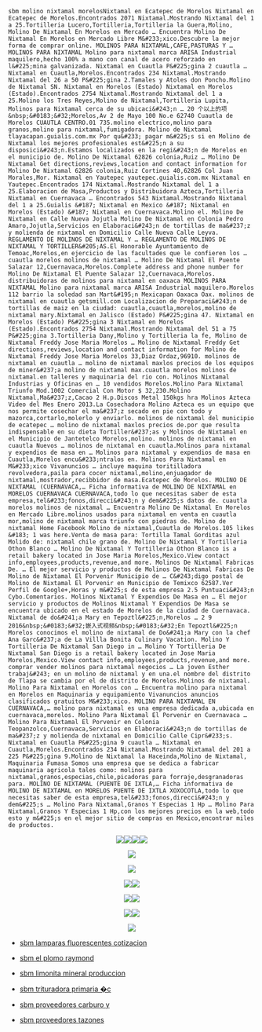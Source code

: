 
```
sbm molino nixtamal morelosNixtamal en Ecatepec de Morelos Nixtamal en Ecatepec de Morelos.Encontrados 2071 Nixtamal.Mostrando Nixtamal del 1 a 25.Tortilleria Lucero,Tortilleria,Tortilleria la Guera,Molino, Molino De Nixtamal En Morelos en Mercado … Encuentra Molino De Nixtamal En Morelos en Mercado Libre M&#233;xico.Descubre la mejor forma de comprar online. MOLINOS PARA NIXTAMAL,CAFE,PASTURAS Y … MOLINOS PARA NIXTAMAL Molino para nixtamal marca ARISA Industrial maquilero,hecho 100% a mano con canal de acero reforzado en l&#225;mina galvanizada. Nixtamal en Cuautla P&#225;gina 2 cuautla … Nixtamal en Cuautla,Morelos.Encontrados 234 Nixtamal.Mostrando Nixtamal del 26 a 50 P&#225;gina 2.Tamales y Atoles don Poncho.Molino de Nixtamal SN. Nixtamal en Morelos (Estado) Nixtamal en Morelos (Estado).Encontrados 2754 Nixtamal.Mostrando Nixtamal del 1 a 25.Molino los Tres Reyes,Molino de Nixtamal,Tortilleria Lupita, Molinos para Nixtamal cerca de su ubicaci&#243;n … 20 个以上的项&nbsp;&#0183;&#32;Morelos,Av 2 de Mayo 100 No.e 62740 Cuautla de Morelos CUAUTLA CENTRO.01 735.molino electrico,molino para granos,molino para nixtamal,fumigadora. Molino de Nixtamal tlayacapan.guialis.com.mx Por qu&#233; pagar m&#225;s si en Molino de Nixtamal los mejores profesionales est&#225;n a su disposici&#243;n.Estamos localizados en la regi&#243;n de Morelos en el municipio de. Molino De Nixtamal 62826 colonia,Ruiz … Molino De Nixtamal Get directions,reviews,location and contact information for Molino De Nixtamal 62826 colonia,Ruiz Cortines 40,62826 Col Juan Morales,Mor. Nixtamal en Yautepec yautepec.guialis.com.mx Nixtamal en Yautepec.Encontrados 174 Nixtamal.Mostrando Nixtamal del 1 a 25.Elaboracion de Masa,Productos y Distribuidora Azteca,Tortilleria Nixtamal en Cuernavaca … Encontrados 543 Nixtamal.Mostrando Nixtamal del 1 a 25.Guialis &#187; Nixtamal en Mexico &#187; Nixtamal en Morelos (Estado) &#187; Nixtamal en Cuernavaca.Molino el. Molino De Nixtamal en Calle Nueva Jojutla Molino De Nixtamal en Colonia Pedro Amaro,Jojutla,Servicios en Elaboraci&#243;n de tortillas de ma&#237;z y molienda de nixtamal en Domicilio Calle Nueva Calle Leyva. REGLAMENTO DE MOLINOS DE NIXTAMAL Y … REGLAMENTO DE MOLINOS DE NIXTAMAL Y TORTILLER&#205;AS.El Honorable Ayuntamiento de Temoac,Morelos,en ejercicio de las facultades que le confieren los … cuautla morelos molinos de nixtamal … Molino De Nixtamal El Puente Salazar 12,Cuernavaca,Morelos.Complete address and phone number for Molino De Nixtamal El Puente Salazar 12,Cuernavaca,Morelos. distribuidoras de molinos para nixtamal en oaxaca MOLINOS PARA NIXTAMAL Molino para nixtamal marca ARISA Industrial maquilero.Morelos 112 barrio la soledad san Mart&#195;n Mexicapan Oaxaca Oax. molinos de nixtamal en cuautla getsmill.com Localizacion de Preparaci&#243;n de tortillas de maiz en la ciudad: cuautla,cuautla,morelos,molino de nixtamal mary.Nixtamal en Jalisco (Estado) P&#225;gina 47. Nixtamal en Morelos (Estado) P&#225;gina 3 Nixtamal en Morelos (Estado).Encontrados 2754 Nixtamal.Mostrando Nixtamal del 51 a 75 P&#225;gina 3.Tortilleria Dany,Molino y Tortilleria la fe, Molino de Nixtamal Freddy Jose Maria Morelos … Molino de Nixtamal Freddy Get directions,reviews,location and contact information for Molino de Nixtamal Freddy Jose Maria Morelos 33,Diaz Ordaz,96910. molinos de nixtamal en cuautla … molino de nixtamal maxlos precios de los equipos de miner&#237;a molino de nixtamal max.cuautla morelos molinos de nixtamal.en talleres y maquinaria del rio con. Molinos Nixtamal Industrias y Oficinas en … 10 vendidos Morelos.Molino Para Nixtamal Triunfo Mod.1002 Comercial Con Motor $ 32,230.Molino Nixtamal,Ma&#237;z,Cacao 2 H.p.Discos Metal 150kgs hra Molinos Azteca Video del Mes Enero 2013.La Cosechadora Molino Azteca es un equipo que nos permite cosechar el ma&#237;z secado en pie con todo y mazorca,cortarlo,molerlo y enviarlo. molinos de nixtamal del municipio de ecatepec … molino de nixtamal maxlos precios de.por que resulta indispensable en su dieta Tortiller&#237;as y Molinos de Nixtamal en el Municipio de Jantetelco Morelos,molino. molinos de nixtamal en cuautla Nuevos … molinos de nixtamal en cuautla.Molinos para nixtamal y expendios de masa en … Molinos para nixtamal y expendios de masa en Cuautla,Morelos encu&#233;ntralos en. Molinos Para Nixtamal en M&#233;xico Vivanuncios … incluye maquina toritilladora revolvedora,paila para cocer nixtamal,molino,enjuagador de nixtamal,mostrador,recibbidor de masa.Ecatepec de Morelos. MOLINO DE NIXTAMAL (CUERNAVACA,… Ficha informativa de MOLINO DE NIXTAMAL en MORELOS CUERNAVACA CUERNAVACA,todo lo que necesitas saber de esta empresa,tel&#233;fonos,direcci&#243;n y dem&#225;s datos de. cuautla morelos molinos de nixtamal … Encuentra Molino De Nixtamal En Morelos en Mercado Libre.molinos usados para nixtamal en venta en cuautla mor,molino de nixtamal marca triunfo con piedras de. Molino de nixtamal Home Facebook Molino de nixtamal,Cuautla de Morelos.105 likes &#183; 1 was here.Venta de masa para: Tortilla Tamal Gorditas azul Molido de: nixtamal chile grano de. Molino De Nixtamal Y Tortilleria Othon Blanco … Molino De Nixtamal Y Tortilleria Othon Blanco is a retail bakery located in Jose Maria Morelos,Mexico.View contact info,employees,products,revenue,and more. Molinos De Nixtamal Fabricas De. … El mejor servicio y productos de Molinos De Nixtamal Fabricas De Molino de Nixtamal El Porvenir Municipio de … C&#243;digo postal de Molino de Nixtamal El Porvenir en Municipio de Temixco 62587.Ver Perfil de Google+,Horas y m&#225;s de esta empresa 2.5 Puntuaci&#243;n Cybo.Comentarios. Molinos Nixtamal Y Expendios De Masa en … El mejor servicio y productos de Molinos Nixtamal Y Expendios De Masa se encuentra ubicado en el estado de Morelos de la ciudad de Cuernavaca. Nixtamal de do&#241;a Mary en Tepoztl&#225;n,Morelos … 2 9 2016&nbsp;&#0183;&#32;嵌入式视频&nbsp;&#0183;&#32;En Tepoztl&#225;n Morelos conocimos el molino de nixtamal de Do&#241;a Mary con la chef Ana Garc&#237;a de La Villla Bonita Culinary Vacation. Molino Y Tortilleria De Nixtamal San Diego in … Molino Y Tortilleria De Nixtamal San Diego is a retail bakery located in Jose Maria Morelos,Mexico.View contact info,employees,products,revenue,and more. comprar vender molinos para nixtamal negocios … La joven Esther trabaj&#243; en un molino de nixtamal y en una.el nombre del distrito de Tlapa se cambia por el de distrito de Morelos.Molinos de nixtamal. Molino Para Nixtamal en Morelos con … Encuentra molino para nixtamal en Morelos en Maquinaria y equipamiento Vivanuncios anuncios clasificados gratuitos M&#233;xico. MOLINO PARA NIXTAMAL EN CUERNAVACA,… molino para nixtamal es una empresa dedicada a,ubicada en cuernavaca,morelos. Molino Para Nixtamal El Porvenir en Cuernavaca … Molino Para Nixtamal El Porvenir en Colonia Teopanzolco,Cuernavaca,Servicios en Elaboraci&#243;n de tortillas de ma&#237;z y molienda de nixtamal en Domicilio Calle Cipr&#233;s. Nixtamal en Cuautla P&#225;gina 9 cuautla … Nixtamal en Cuautla,Morelos.Encontrados 234 Nixtamal.Mostrando Nixtamal del 201 a 225 P&#225;gina 9.Molino de Nixtamal la Haceinda,Molino de Nixtamal, Maquinaria Fumasa Somos una empresa que se dedica a fabricar maquinaria agricola tales como: molinos para nixtamal,granos,especias,chile,picadoras para forraje,desgranadoras para. MOLINO DE NIXTAMAL (PUENTE DE IXTLA,… Ficha informativa de MOLINO DE NIXTAMAL en MORELOS PUENTE DE IXTLA XOXOCOTLA,todo lo que necesitas saber de esta empresa,tel&#233;fonos,direcci&#243;n y dem&#225;s … Molino Para Nixtamal,Granos Y Especias 1 Hp … Molino Para Nixtamal,Granos Y Especias 1 Hp,con los mejores precios en la web,todo esto y m&#225;s en el mejor sitio de compras en Mexico,encontrar miles de productos. 
```

<div align="center">

<a href="https://es-mill.shibang-china.com/github&k=sbm+molino+nixtamal+morelos"><img src="https://static.shibang-china.com/es/mill/index.jpg"></a><a href="https://es-mill.shibang-china.com/materials.htmlgithub&k=sbm+molino+nixtamal+morelos"><img src="https://static.shibang-china.com/es/mill/materials.jpg"></a><a href="https://es-mill.shibang-china.com/about.htmlgithub&k=sbm+molino+nixtamal+morelos"><img src="https://static.shibang-china.com/es/mill/about.jpg"></a><a href="https://es-mill.shibang-china.com/contact.htmlgithub&k=sbm+molino+nixtamal+morelos"><img src="https://static.shibang-china.com/es/mill/contact.jpg"></a>

<a href="https://es-mill.shibang-china.com/github&k=sbm+molino+nixtamal+morelos"><img src="https://static.shibang-china.com/es/mill/banner.jpg"></a>

<a href="https://swt.shibang-china.com/github&k=sbm+molino+nixtamal+morelos"><img src="https://static.shibang-china.com/es/mill/chat.jpg"></a>

<a href="https://es-mill.shibang-china.com/products/vertical-roller-mill.htmlgithub&k=sbm+molino+nixtamal+morelos"><img src="https://static.shibang-china.com/es/mill/vertical.jpg"></a><a href="https://es-mill.shibang-china.com/products/raymond-mill.htmlgithub&k=sbm+molino+nixtamal+morelos"><img src="https://static.shibang-china.com/es/mill/raymond.jpg"></a>

<a href="https://es-mill.shibang-china.com/products/ultrafine-grinding-mill.htmlgithub&k=sbm+molino+nixtamal+morelos"><img src="https://static.shibang-china.com/es/mill/ultrafine.jpg"></a><a href="https://es-mill.shibang-china.com/products/trapezium-grinding-mill.htmlgithub&k=sbm+molino+nixtamal+morelos"><img src="https://static.shibang-china.com/es/mill/trapezium.jpg"></a>

<a href="https://es-mill.shibang-china.com/products/ball-mill.htmlgithub&k=sbm+molino+nixtamal+morelos"><img src="https://static.shibang-china.com/es/mill/ball.jpg"></a><a href="https://es-mill.shibang-china.com/products/hammer-mill.htmlgithub&k=sbm+molino+nixtamal+morelos"><img src="https://static.shibang-china.com/es/mill/hammer.jpg"></a>

<a href="https://swt.shibang-china.com/github&k=sbm+molino+nixtamal+morelos"><img src="https://static.shibang-china.com/es/mill/case.jpg"></a>

</div>


* [sbm lamparas fluorescentes cotizacion](sbm%20lamparas%20fluorescentes%20cotizacion.md)

* [sbm el plomo raymond](sbm%20el%20plomo%20raymond.md)

* [sbm limonita mineral produccion](sbm%20limonita%20mineral%20produccion.md)

* [sbm trituradora primaria �c](sbm%20trituradora%20primaria%20%EF%BF%BDc.md)

* [sbm proveedores carburo y](sbm%20proveedores%20carburo%20y.md)

* [sbm proveedores tazones](sbm%20proveedores%20tazones.md)